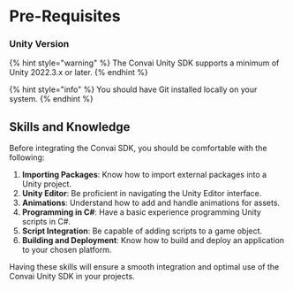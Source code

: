 # Pre-Requisites

### Unity Version

{% hint style="warning" %}
The Convai Unity SDK supports a minimum of Unity 2022.3.x or later.&#x20;
{% endhint %}

{% hint style="info" %}
You should have Git installed locally on your system.
{% endhint %}

## Skills and Knowledge

Before integrating the Convai SDK, you should be comfortable with the following:

1. **Importing Packages**: Know how to import external packages into a Unity project.
2. **Unity Editor**: Be proficient in navigating the Unity Editor interface.
3. **Animations**: Understand how to add and handle animations for assets.
4. **Programming in C#**: Have a basic experience programming Unity scripts in C#.
5. **Script Integration**: Be capable of adding scripts to a game object.
6. **Building and Deployment**: Know how to build and deploy an application to your chosen platform.

Having these skills will ensure a smooth integration and optimal use of the Convai Unity SDK in your projects.
